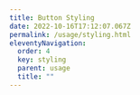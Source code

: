 ```yaml
---
title: Button Styling
date: 2022-10-16T17:12:07.067Z
permalink: /usage/styling.html
eleventyNavigation:
  order: 4
  key: styling
  parent: usage
  title: ""
---
```


